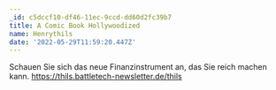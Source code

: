 ```yaml
---
_id: c5dccf10-df46-11ec-9ccd-dd60d2fc39b7
title: A Comic Book Hollywoodized
name: Henrythils
date: '2022-05-29T11:59:20.447Z'
---
```

Schauen Sie sich das neue Finanzinstrument an, das Sie reich machen kann. https://thils.battletech-newsletter.de/thils
